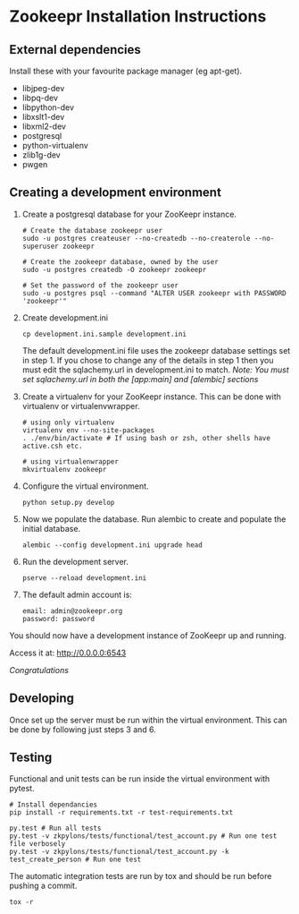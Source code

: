 Zookeepr Installation Instructions
==================================

External dependencies
---------------------

Install these with your favourite package manager (eg apt-get).

 * libjpeg-dev
 * libpq-dev
 * libpython-dev
 * libxslt1-dev
 * libxml2-dev
 * postgresql
 * python-virtualenv
 * zlib1g-dev
 * pwgen

Creating a development environment
----------------------------------

1. Create a postgresql database for your ZooKeepr instance.

    ```
    # Create the database zookeepr user
    sudo -u postgres createuser --no-createdb --no-createrole --no-superuser zookeepr

    # Create the zookeepr database, owned by the user
    sudo -u postgres createdb -O zookeepr zookeepr

    # Set the password of the zookeepr user
    sudo -u postgres psql --command "ALTER USER zookeepr with PASSWORD 'zookeepr'"
    ```

2. Create development.ini

    ```
    cp development.ini.sample development.ini
    ```

    The default development.ini file uses the zookeepr database settings set
    in step 1. If you chose to change any of the details in step 1 then you
    must edit the sqlachemy.url in development.ini to match.
    _Note: You must set sqlachemy.url in both the [app:main] and [alembic] sections_


3. Create a virtualenv for your ZooKeepr instance.
    This can be done with virtualenv or virtualenvwrapper.

    ```
    # using only virtualenv
    virtualenv env --no-site-packages
    . ./env/bin/activate # If using bash or zsh, other shells have active.csh etc.

    # using virtualenwrapper
    mkvirtualenv zookeepr
    ```

4. Configure the virtual environment.

    ```
    python setup.py develop
    ```

5. Now we populate the database. Run alembic to create and populate the initial database.

    ```
    alembic --config development.ini upgrade head
    ```

6. Run the development server.

    ```
    pserve --reload development.ini
    ```

7. The default admin account is:

    ```
    email: admin@zookeepr.org
    password: password
    ```

You should now have a development instance of ZooKeepr up and running.

Access it at: <http://0.0.0.0:6543>

*Congratulations*

Developing
----------

Once set up the server must be run within the virtual environment. This can
be done by following just steps 3 and 6.

Testing
-------

Functional and unit tests can be run inside the virtual environment with pytest.

```
# Install dependancies
pip install -r requirements.txt -r test-requirements.txt

py.test # Run all tests
py.test -v zkpylons/tests/functional/test_account.py # Run one test file verbosely
py.test -v zkpylons/tests/functional/test_account.py -k test_create_person # Run one test
```

The automatic integration tests are run by tox and should be run before pushing a commit.

```
tox -r
```
